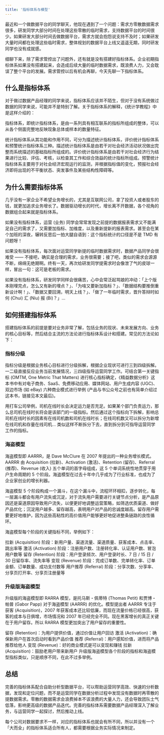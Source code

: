 ```yaml
---
title: '指标体系与模型'
---
```


最近和一个做数据平台的同学聊天，他现在遇到了一个问题：需求方零散数据需求很多，研发同学大部分时间在处理这些零散的临时需求，支持数据平台的时间很少。如果研发大部分时间去做数据平台，需求方就会抱怨说支持不及时；如果研发大量时间都在处理这些临时需求，整体规划的数据平台上线又遥遥无期，同时研发同学也没有成就感。

细聊下来，除了需求管控出了问题外，还有就是没有搭建好指标体系。企业初期指标体系如果没有搭建起来，会造成后续大量的临时数据需求，既浪费人力，又会耽误了整个平台的发展。需求管控以后有机会再聊，今天先聊一下指标体系。

## 什么是指标体系

对于做过数据产品经理的同学来说，指标体系应该并不陌生，但对于没有系统做过数据的同学来说，可能并不是特别了解。关于指标体系的解释，《统计学教程》中是这样介绍的：

指标体系，即统计指标体系，是由一系列具有相互联系的指标所组成的整体，可以从各个侧面完整地反映现象总体或样本的数量特征。

统计指标体系从其功能和作用不同，可分为描述统计指标体系，评价统计指标体系和预警统计指标体系三种。描述统计指标体系是由若干对社会经济活动状况做出完整而系统描述的基础指标所组成的。评价统计指标体系是由若干对社会经济行为结果进行比较、评估、考核，以检查其工作和综合效益的统计指标所组成。预警统计指标体系主要用于对社会经济宏观运行的监测，并根据指标值的变化，预报社会经济即将出现的不平衡状态、突发事件及某些结构性障碍等。

## 为什么需要指标体系

几乎没有一家企业不希望业务增长的，尤其是互联网公司，拿了投资人或者股东的钱，就更加追求业务增长了。数据驱动增长的时代，增长离不开数据，各个视角的数据组合起来就是指标体系。

如果没有指标体系，运营 (业务) 同学会常常发现之前提的数据报表需求又不能满足自己的需求了，又需要加指标、加维度，以及重新提新的报表需求。甚至会在某个加班的深夜，辗转反思后一拍大腿自语到：这个指标统计的口径是不是 TMD 有问题呀！

如果没有指标体系，每次面对运营同学新提的临时数据需求时，数据产品同学会很难受 —— 不接吧，确实是合理的需求，业务很需要；接了吧，类似的需求会源源不断，绵绵无绝期啊。终有一天，再次给研发同学提需求时会像泄了气的皮球一样，冒出一句：这可是老板的需求。

如果没有指标体系，研发同学同样会很痛苦，心中会常泛起骂娘的冲动：「上个版本刚埋完点，怎么又有新的埋点？」、「为啥又要新加指标？」、「数据结构要推倒重新设计啊！」、「数据又要回溯，明天上线？」、「做了一年临时需求，晋升答辩时如何 (Chui) 汇 (Niu) 报 (Bi)？」…

## 如何搭建指标体系

搭建指标体系的前提是要对业务非常了解，包括业务的现状、未来发展方向、业务的核心目标等，然后结合主流的方法论进行指标体系设计和搭建。常见的方法论如下：

### 指标分级

指标分级是根据业务核心目标进行分级拆解，根据企业现状可进行三到四级拆解。一二级直接反应业务当前发展情况，三四级指导运营同学工作。可结合第一关键指标 (OMTM, One Metric That Matters) 进行核心指标确定，《精益数据分析》这本书中有对电子商务、SaaS、免费移动应用、媒体网站、用户生成内容 (UGC)、双边市场 (如 eBay) 六种商业模式进行举例 (产品与书公众号之前也有简单介绍过这本书，链接见本文最后)。

用打车公司举例，司机在线时长会决定运力是否充足。如果某个部门负责运力，那么总司机在线时长将会是该部门的一级指标。然后通过这个指标向下拆解，影响总司机在线时长的因素有在线司机数和司机在线时长；在线司机数又可以拆分为新增在线司机和存量在线司机… 类似这样不断拆分下去，直到拆分到可指导运营同学工作的指标。

### 海盗模型

海盗模型即 AARRR，是 Dave McClure 在 2007 年提出的一种业务增长模式。AARRR 由 Acquisition (拉新)、Activation (激活)、Retention (留存)、Referral (推荐)、Revenue (收入) 五个单词的首字母组成，这 5 个单词系统性地贯穿于用户生命周期的 5 个阶段。海盗模型在过去十年中几乎成为了行业标准，也成为了企业家创业的增长利器。

海盗模型 5 个阶段构成一个漏斗，在这个漏斗中，流程环环相扣，逐步转化，每一层漏斗都会有用户流失或沉淀，对于流失用户需要进行关键节点分析，是产品原因还是渠道原因导致用户流失，以便更好地调整运营策略，如筛选优质渠道、做好产品优化；沉淀用户越多、留存越高，表明用户对产品的忠诚度越高。留存用户需要更好地维护，因为这些高粘性的高价值用户能够更好地促进整条链路的良性循环。

海盗模型每个阶段的关键指标不同，举例如下：

拉新 (Acquisition) 阶段：新用户量、渠道流量、渠道质量、获客成本、点击率、跳出率等
激活 (Activation) 阶段：注册用户数、注册转化率、认证用户数、冒泡用户数等
留存 (Retention) 阶段：用户登录频次、用户登录时长、7 日 / 15 日 / 30 日留存率、流失率等
变现 (Revenue) 阶段：完成订单数、完单转化率、订单金额、订单数量、成功支付数等
用户推荐 (Referral) 阶段：分享次数、分享率、分享页打开率、分享页注册量等

### 升级版海盗模型

升级版的海盗模型即 RARRA 模型，是托马斯・佩蒂特 (Thomas Petit) 和贾博・帕普 (Gabor Papp) 对于海盗模型 (AARRR) 的优化。模型提出者 AARRR 专注于获客 (Acquisition)，2007 年获客成本还比较低廉，而现在流量价格已经很高，获客的成本与日俱增，市场情况和 2007 年已经完全不同。现在黑客增长的真正关键在于用户留存。所以 RARRA 模型更加突出了用户留存的重要性。

留存 (Retention)：为用户提供价值，通过价值让用户回访
激活 (Activation)：确保新用户在首次启动时看到产品价值
推荐 (Referral)：用户感知价值，进而将产品推荐给他人
变现 (Revenue)：好的商业模式是可以变现和赚钱
拉新 (Acquisition)：鼓励老用户带来新用户
升级版海盗模型各个阶段的指标和海盗模型指标类似，只是顺序不同，在此不过多举例。

## 总结

完善的指标体系配合自助分析型数据平台，可以帮助运营同学高效、快速的分析数据，发现和定位问题，而不是运营同学在数据分析过程中发现没有数据时再零散的提数据需求。零散的数据需求会浪费掉本不该浪费的大量人力，还会导致团队士气低落，影响更高级的数据产品迭代。完善的指标体系需要数据产品经理深入了解业务，与运营同学一起探讨，然后推动上线。

每个公司对数据要求不一样，对应的指标体系也就会有所不同，所以并没有一个「大而全」的指标体系适合所有人，都需要根据业务实际情况来制定。
